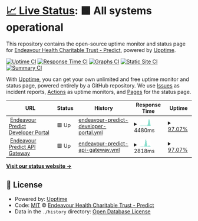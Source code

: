 # [📈 Live Status](https://endeavour-predict.github.io/endeavour-predict-upptime): <!--live status--> **🟩 All systems operational**

This repository contains the open-source uptime monitor and status page for [ Endeavour Health Charitable Trust - Predict](https://endeavour-predict.github.io/endeavour-predict-upptime), powered by [Upptime](https://github.com/upptime/upptime).

[![Uptime CI](https://github.com/endeavour-predict/endeavour-predict-upptime/workflows/Uptime%20CI/badge.svg)](https://github.com/endeavour-predict/endeavour-predict-upptime/actions?query=workflow%3A%22Uptime+CI%22)
[![Response Time CI](https://github.com/endeavour-predict/endeavour-predict-upptime/workflows/Response%20Time%20CI/badge.svg)](https://github.com/endeavour-predict/endeavour-predict-upptime/actions?query=workflow%3A%22Response+Time+CI%22)
[![Graphs CI](https://github.com/endeavour-predict/endeavour-predict-upptime/workflows/Graphs%20CI/badge.svg)](https://github.com/endeavour-predict/endeavour-predict-upptime/actions?query=workflow%3A%22Graphs+CI%22)
[![Static Site CI](https://github.com/endeavour-predict/endeavour-predict-upptime/workflows/Static%20Site%20CI/badge.svg)](https://github.com/endeavour-predict/endeavour-predict-upptime/actions?query=workflow%3A%22Static+Site+CI%22)
[![Summary CI](https://github.com/endeavour-predict/endeavour-predict-upptime/workflows/Summary%20CI/badge.svg)](https://github.com/endeavour-predict/endeavour-predict-upptime/actions?query=workflow%3A%22Summary+CI%22)

With [Upptime](https://upptime.js.org), you can get your own unlimited and free uptime monitor and status page, powered entirely by a GitHub repository. We use [Issues](https://github.com/endeavour-predict/endeavour-predict-upptime/issues) as incident reports, [Actions](https://github.com/endeavour-predict/endeavour-predict-upptime/actions) as uptime monitors, and [Pages](https://endeavour-predict.github.io/endeavour-predict-upptime) for the status page.

<!--start: status pages-->
<!-- This summary is generated by Upptime (https://github.com/upptime/upptime) -->
<!-- Do not edit this manually, your changes will be overwritten -->
<!-- prettier-ignore -->
| URL | Status | History | Response Time | Uptime |
| --- | ------ | ------- | ------------- | ------ |
| <img alt="" src="https://icons.duckduckgo.com/ip3/endeavour-predict-apim.developer.azure-api.net.ico" height="13"> [Endeavour Predict Developer Portal](https://endeavour-predict-apim.developer.azure-api.net) | 🟩 Up | [endeavour-predict-developer-portal.yml](https://github.com/endeavour-predict/endeavour-predict-upptime/commits/HEAD/history/endeavour-predict-developer-portal.yml) | <details><summary><img alt="Response time graph" src="./graphs/endeavour-predict-developer-portal/response-time-week.png" height="20"> 4480ms</summary><br><a href="https://endeavour-predict.github.io/endeavour-predict-upptime/history/endeavour-predict-developer-portal"><img alt="Response time 4480" src="https://img.shields.io/endpoint?url=https%3A%2F%2Fraw.githubusercontent.com%2Fendeavour-predict%2Fendeavour-predict-upptime%2FHEAD%2Fapi%2Fendeavour-predict-developer-portal%2Fresponse-time.json"></a><br><a href="https://endeavour-predict.github.io/endeavour-predict-upptime/history/endeavour-predict-developer-portal"><img alt="24-hour response time 13911" src="https://img.shields.io/endpoint?url=https%3A%2F%2Fraw.githubusercontent.com%2Fendeavour-predict%2Fendeavour-predict-upptime%2FHEAD%2Fapi%2Fendeavour-predict-developer-portal%2Fresponse-time-day.json"></a><br><a href="https://endeavour-predict.github.io/endeavour-predict-upptime/history/endeavour-predict-developer-portal"><img alt="7-day response time 4480" src="https://img.shields.io/endpoint?url=https%3A%2F%2Fraw.githubusercontent.com%2Fendeavour-predict%2Fendeavour-predict-upptime%2FHEAD%2Fapi%2Fendeavour-predict-developer-portal%2Fresponse-time-week.json"></a><br><a href="https://endeavour-predict.github.io/endeavour-predict-upptime/history/endeavour-predict-developer-portal"><img alt="30-day response time 4480" src="https://img.shields.io/endpoint?url=https%3A%2F%2Fraw.githubusercontent.com%2Fendeavour-predict%2Fendeavour-predict-upptime%2FHEAD%2Fapi%2Fendeavour-predict-developer-portal%2Fresponse-time-month.json"></a><br><a href="https://endeavour-predict.github.io/endeavour-predict-upptime/history/endeavour-predict-developer-portal"><img alt="1-year response time 4480" src="https://img.shields.io/endpoint?url=https%3A%2F%2Fraw.githubusercontent.com%2Fendeavour-predict%2Fendeavour-predict-upptime%2FHEAD%2Fapi%2Fendeavour-predict-developer-portal%2Fresponse-time-year.json"></a></details> | <details><summary><a href="https://endeavour-predict.github.io/endeavour-predict-upptime/history/endeavour-predict-developer-portal">97.07%</a></summary><a href="https://endeavour-predict.github.io/endeavour-predict-upptime/history/endeavour-predict-developer-portal"><img alt="All-time uptime 97.07%" src="https://img.shields.io/endpoint?url=https%3A%2F%2Fraw.githubusercontent.com%2Fendeavour-predict%2Fendeavour-predict-upptime%2FHEAD%2Fapi%2Fendeavour-predict-developer-portal%2Fuptime.json"></a><br><a href="https://endeavour-predict.github.io/endeavour-predict-upptime/history/endeavour-predict-developer-portal"><img alt="24-hour uptime 100.00%" src="https://img.shields.io/endpoint?url=https%3A%2F%2Fraw.githubusercontent.com%2Fendeavour-predict%2Fendeavour-predict-upptime%2FHEAD%2Fapi%2Fendeavour-predict-developer-portal%2Fuptime-day.json"></a><br><a href="https://endeavour-predict.github.io/endeavour-predict-upptime/history/endeavour-predict-developer-portal"><img alt="7-day uptime 97.07%" src="https://img.shields.io/endpoint?url=https%3A%2F%2Fraw.githubusercontent.com%2Fendeavour-predict%2Fendeavour-predict-upptime%2FHEAD%2Fapi%2Fendeavour-predict-developer-portal%2Fuptime-week.json"></a><br><a href="https://endeavour-predict.github.io/endeavour-predict-upptime/history/endeavour-predict-developer-portal"><img alt="30-day uptime 97.07%" src="https://img.shields.io/endpoint?url=https%3A%2F%2Fraw.githubusercontent.com%2Fendeavour-predict%2Fendeavour-predict-upptime%2FHEAD%2Fapi%2Fendeavour-predict-developer-portal%2Fuptime-month.json"></a><br><a href="https://endeavour-predict.github.io/endeavour-predict-upptime/history/endeavour-predict-developer-portal"><img alt="1-year uptime 97.07%" src="https://img.shields.io/endpoint?url=https%3A%2F%2Fraw.githubusercontent.com%2Fendeavour-predict%2Fendeavour-predict-upptime%2FHEAD%2Fapi%2Fendeavour-predict-developer-portal%2Fuptime-year.json"></a></details>
| <img alt="" src="https://icons.duckduckgo.com/ip3/endeavour-predict-apim.azure-api.net.ico" height="13"> [Endeavour Predict API Gateway](https://endeavour-predict-apim.azure-api.net) | 🟩 Up | [endeavour-predict-api-gateway.yml](https://github.com/endeavour-predict/endeavour-predict-upptime/commits/HEAD/history/endeavour-predict-api-gateway.yml) | <details><summary><img alt="Response time graph" src="./graphs/endeavour-predict-api-gateway/response-time-week.png" height="20"> 2818ms</summary><br><a href="https://endeavour-predict.github.io/endeavour-predict-upptime/history/endeavour-predict-api-gateway"><img alt="Response time 2818" src="https://img.shields.io/endpoint?url=https%3A%2F%2Fraw.githubusercontent.com%2Fendeavour-predict%2Fendeavour-predict-upptime%2FHEAD%2Fapi%2Fendeavour-predict-api-gateway%2Fresponse-time.json"></a><br><a href="https://endeavour-predict.github.io/endeavour-predict-upptime/history/endeavour-predict-api-gateway"><img alt="24-hour response time 1345" src="https://img.shields.io/endpoint?url=https%3A%2F%2Fraw.githubusercontent.com%2Fendeavour-predict%2Fendeavour-predict-upptime%2FHEAD%2Fapi%2Fendeavour-predict-api-gateway%2Fresponse-time-day.json"></a><br><a href="https://endeavour-predict.github.io/endeavour-predict-upptime/history/endeavour-predict-api-gateway"><img alt="7-day response time 2818" src="https://img.shields.io/endpoint?url=https%3A%2F%2Fraw.githubusercontent.com%2Fendeavour-predict%2Fendeavour-predict-upptime%2FHEAD%2Fapi%2Fendeavour-predict-api-gateway%2Fresponse-time-week.json"></a><br><a href="https://endeavour-predict.github.io/endeavour-predict-upptime/history/endeavour-predict-api-gateway"><img alt="30-day response time 2818" src="https://img.shields.io/endpoint?url=https%3A%2F%2Fraw.githubusercontent.com%2Fendeavour-predict%2Fendeavour-predict-upptime%2FHEAD%2Fapi%2Fendeavour-predict-api-gateway%2Fresponse-time-month.json"></a><br><a href="https://endeavour-predict.github.io/endeavour-predict-upptime/history/endeavour-predict-api-gateway"><img alt="1-year response time 2818" src="https://img.shields.io/endpoint?url=https%3A%2F%2Fraw.githubusercontent.com%2Fendeavour-predict%2Fendeavour-predict-upptime%2FHEAD%2Fapi%2Fendeavour-predict-api-gateway%2Fresponse-time-year.json"></a></details> | <details><summary><a href="https://endeavour-predict.github.io/endeavour-predict-upptime/history/endeavour-predict-api-gateway">97.07%</a></summary><a href="https://endeavour-predict.github.io/endeavour-predict-upptime/history/endeavour-predict-api-gateway"><img alt="All-time uptime 97.07%" src="https://img.shields.io/endpoint?url=https%3A%2F%2Fraw.githubusercontent.com%2Fendeavour-predict%2Fendeavour-predict-upptime%2FHEAD%2Fapi%2Fendeavour-predict-api-gateway%2Fuptime.json"></a><br><a href="https://endeavour-predict.github.io/endeavour-predict-upptime/history/endeavour-predict-api-gateway"><img alt="24-hour uptime 100.00%" src="https://img.shields.io/endpoint?url=https%3A%2F%2Fraw.githubusercontent.com%2Fendeavour-predict%2Fendeavour-predict-upptime%2FHEAD%2Fapi%2Fendeavour-predict-api-gateway%2Fuptime-day.json"></a><br><a href="https://endeavour-predict.github.io/endeavour-predict-upptime/history/endeavour-predict-api-gateway"><img alt="7-day uptime 97.07%" src="https://img.shields.io/endpoint?url=https%3A%2F%2Fraw.githubusercontent.com%2Fendeavour-predict%2Fendeavour-predict-upptime%2FHEAD%2Fapi%2Fendeavour-predict-api-gateway%2Fuptime-week.json"></a><br><a href="https://endeavour-predict.github.io/endeavour-predict-upptime/history/endeavour-predict-api-gateway"><img alt="30-day uptime 97.07%" src="https://img.shields.io/endpoint?url=https%3A%2F%2Fraw.githubusercontent.com%2Fendeavour-predict%2Fendeavour-predict-upptime%2FHEAD%2Fapi%2Fendeavour-predict-api-gateway%2Fuptime-month.json"></a><br><a href="https://endeavour-predict.github.io/endeavour-predict-upptime/history/endeavour-predict-api-gateway"><img alt="1-year uptime 97.07%" src="https://img.shields.io/endpoint?url=https%3A%2F%2Fraw.githubusercontent.com%2Fendeavour-predict%2Fendeavour-predict-upptime%2FHEAD%2Fapi%2Fendeavour-predict-api-gateway%2Fuptime-year.json"></a></details>

<!--end: status pages-->

[**Visit our status website →**](https://endeavour-predict.github.io/endeavour-predict-upptime)

## 📄 License

- Powered by: [Upptime](https://github.com/upptime/upptime)
- Code: [MIT](./LICENSE) © [ Endeavour Health Charitable Trust - Predict](https://endeavour-predict.github.io/endeavour-predict-upptime)
- Data in the `./history` directory: [Open Database License](https://opendatacommons.org/licenses/odbl/1-0/)
